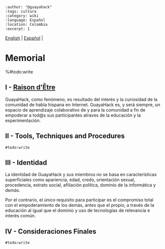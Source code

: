```{post} 2023-07-17
:author: "@guayahack"
:tags: cultura
:category: wiki
:language: Español
:location: Colombia
:excerpt: 1
```
[English](/community/memorial-en.md) | [Español](/community/memorial.md) | <!-- l10n:select -->

# Memorial

%#todo:write

## I - [Raison d'Être](https://en.wiktionary.org/wiki/raison_d%27%C3%AAtre)

GuayaHack, como fenómeno, es resultado del interés y la curiosidad de la comunidad de habla hispana en Internet. GuayaHack es, y será siempre, un espacio de aprendizaje colaborativo de y para la comunidad a fin de empoderar a tod@s sus participantes atraves de la educación y la experimentación.

## II - Tools, Techniques and Procedures

`#todo:write`

## III - Identidad

La identidad de GuayaHack y sus miembros _*no*_ se basa en características superficiales como apariencia, edad, credo, orientación sexual, procedencia, estrato social, afiliación política, dominio de la informática y demás. 

Por el contrario, el _*único*_ requisito para participar es el compromiso total con el empoderamiento de los demás, antes que el propio, a través de la educación al igual que el dominio y uso de tecnologías de relevancia e interés común.

## IV - Consideraciones Finales

`#todo:write`




